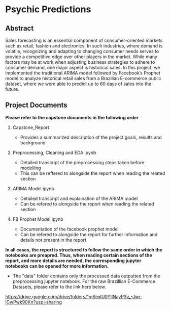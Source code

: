 # Psychic Predictions

## Abstract

Sales forecasting is an essential component of consumer-oriented markets such as retail, fashion and electronics. In such industries, where demand is volatile, recognizing and adapting to changing consumer needs serves to provide a competitive edge over other players in the market. While many factors may be at work when adjusting business strategies to adhere to consumer demand, one major aspect is historical sales. In this project, we implemented the traditional ARIMA model followed by Facebook’s Prophet model to analyze historical retail sales from a Brazilian E-commerce public dataset, where we were able to predict up to 60 days of sales into the future.

## Project Documents

**Please refer to the capstone documents in the following order**

1. Capstone_Report
   - Provides a summarized description of the project goals, results and background

2. Preprocessing, Cleaning and EDA.ipynb
   - Detailed transcript of the preprocessing steps taken before modelling
   - This can be reffered to alongside the report when reading the related section
   
3. ARIMA Model.ipynb
   - Detailed transcript and explaination of the ARIMA model
   - Can be refered to alongside the report when reading the related section

4. FB Prophet Model.ipynb
   - Documentation of the facebook prophet model
   - Can be refered to alongside the report for further information and details not present in the report
   
   
**In all cases, the report is structured to follow the same order in which the notebooks are preapred. Thus, when reading certain sections of the report, and more details are needed, the corresponding jupyter notebooks can be opened for more information.**

- The "data" folder contains only the processed data outputted from the preprocessing jupyter notebook. For the raw Brazillian E-Commerce Datasets, please refer to the link here below.

https://drive.google.com/drive/folders/1mSexlU0YIlNayP3v_-Jwr-lCwPwk90Kn?usp=sharing
